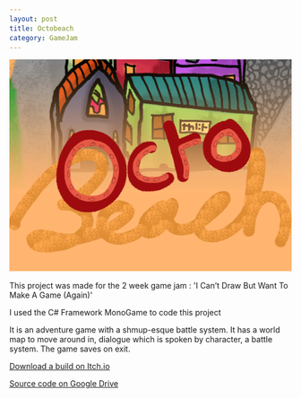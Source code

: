 ```yaml
---
layout: post
title: Octobeach
category: GameJam
---
```


![Octobeach title page](/assets/img/posts/octobeach.webp)

This project was made for the 2 week game jam : 'I Can’t Draw But Want To Make A Game (Again)'

I used the C# Framework MonoGame to code this project

It is an adventure game with a shmup-esque battle system. It has a world map to move around in, dialogue which is spoken by character, a battle system. The game saves on exit.

<!-- more -->


[Download a build on Itch.io](https://noamzeise.itch.io/octobeach)

[Source code on Google Drive](https://drive.google.com/drive/folders/1FmhauqWUHs24ccMlJftqlAYiYomNhVMn?usp=sharing)


